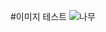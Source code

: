 #이미지 테스트
![나무](https://github.com/BlueTreeX/test2/assets/140043814/26f57ff3-8f7c-4814-a407-d14a7d9f2400)
